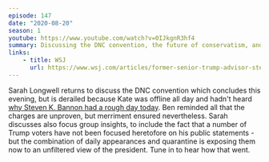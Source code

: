 ```yaml
---
episode: 147
date: "2020-08-20"
season: 1
youtube: https://www.youtube.com/watch?v=0IJkgnR3hf4
summary: Discussing the DNC convention, the future of conservatism, and the Bannon indictment
links:
    - title: WSJ
      url: https://www.wsj.com/articles/former-senior-trump-advisor-steve-bannon-charged-with-alleged-fundraising-scheme-11597931727
---
```

Sarah Longwell returns to discuss the DNC convention which concludes this evening, but is derailed because Kate was offline all day and hadn't heard [why Steven K. Bannon had a rough day today][wsj]. Ben reminded all that the charges are unproven, but merriment ensured nevertheless. Sarah discusses also focus group insights, to include the fact that a number of Trump voters have not been focused heretofore on his public statements - but the combination of daily appearances and quarantine is exposing them now to an unfiltered view of the president. Tune in to hear how that went.

[wsj]: https://www.wsj.com/articles/former-senior-trump-advisor-steve-bannon-charged-with-alleged-fundraising-scheme-11597931727
